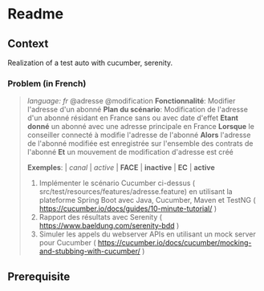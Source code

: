 # Readme

## Context

Realization of a test auto with cucumber, serenity.

### Problem (in French)

> *language: fr*
> @adresse @modification
> **Fonctionnalité**: Modifier l'adresse d'un abonné
> **Plan du scénario**: Modification de l'adresse d'un abonné résidant en France sans ou avec date d'effet
> **Etant donné** un abonné avec une adresse principale <active> en France
> **Lorsque** le conseiller connecté à <canal> modifie l'adresse de l'abonné
> **Alors** l'adresse de l'abonné modifiée est enregistrée sur l'ensemble des contrats de l'abonné **Et** un mouvement de modification d'adresse est créé
> 
> **Exemples**:
> |	*canal*	|	*active*
> |	**FACE**	|	**inactive**
> |	**EC** 		| 	**active**
>
> 1. Implémenter le scénario Cucumber ci-dessus ( src/test/resources/features/adresse.feature) en utilisant la plateforme
> Spring Boot avec Java, Cucumber, Maven et TestNG
> ( https://cucumber.io/docs/guides/10-minute-tutorial/ )
> 2. Rapport des résultats avec Serenity ( https://www.baeldung.com/serenity-bdd )
> 3. Simuler les appels du webserver APIs en utilisant un mock server pour Cucumber
> ( https://cucumber.io/docs/cucumber/mocking-and-stubbing-with-cucumber/ )

## Prerequisite